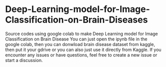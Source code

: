# Deep-Learning-model-for-Image-Classification-on-Brain-Diseases
Source codes using google colab to make Deep Learning model for Image Classification on Brain Disease
You can just open the ipynb file in the google colab, then you can donwload brain disease dataset from kaggle, then put it your gdrive or you can also just use it directly from Kaggle. 
If you encounter any issues or have questions, feel free to create a new issue or start a discussion.
